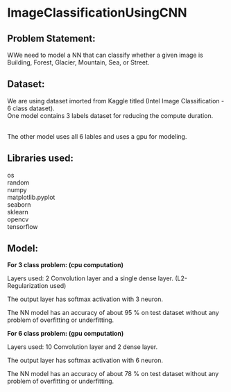 # ImageClassificationUsingCNN

## Problem Statement:

WWe need to model a NN that can classify whether a given image is Building, Forest, Glacier, Mountain, Sea, or Street.

## Dataset:

We are using dataset imorted from Kaggle titled (Intel Image Classification - 6 class dataset).
<br>One model contains 3 labels dataset for reducing the compute duration.

<br>The other model uses all 6 lables and uses a gpu for modeling.

## Libraries used:

os
<br>random
<br>numpy
<br>matplotlib.pyplot
<br>seaborn
<br>sklearn
<br>opencv
<br>tensorflow

## Model:

**For 3 class problem: (cpu computation)**

Layers used: 2 Convolution layer and a single dense layer. (L2-Regularization used)

The output layer has softmax activation with 3 neuron.

The NN model has an accuracy of about 95 % on test dataset without any problem of overfitting or underfitting.

**For 6 class problem: (gpu computation)**

Layers used: 10 Convolution layer and 2 dense layer. 

The output layer has softmax activation with 6 neuron.

The NN model has an accuracy of about 78 % on test dataset without any problem of overfitting or underfitting.
